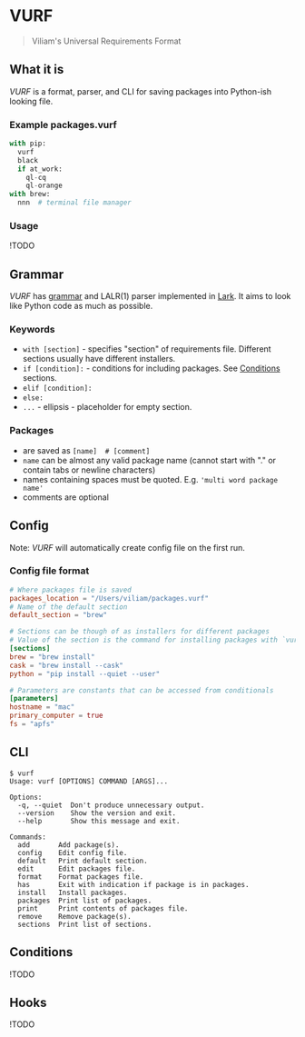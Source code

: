 # VURF

> Viliam's Universal Requirements Format

## What it is
*VURF* is a format, parser, and CLI for saving packages into Python-ish looking file.

### Example packages.vurf
```python
with pip:
  vurf
  black
  if at_work:
    ql-cq
    ql-orange
with brew:
  nnn  # terminal file manager
```

### Usage
!TODO

## Grammar
*VURF* has [grammar](./vurf/grammar.lark) and LALR(1) parser implemented in [Lark](https://github.com/lark-parser/lark).
It aims to look like Python code as much as possible.

### Keywords
* `with [section]` - specifies "section" of requirements file. Different sections usually have different installers.
* `if [condition]:` - conditions for including packages. See [Conditions](##Conditions) sections.
* `elif [condition]:`
* `else:`
* `...` - ellipsis - placeholder for empty section.

### Packages
* are saved as `[name]  # [comment]`
* `name` can be almost any valid package name (cannot start with "." or contain tabs or newline characters)
* names containing spaces must be quoted. E.g. `'multi word package name'`
* comments are optional

## Config

Note: *VURF* will automatically create config file on the first run.

### Config file format
```toml
# Where packages file is saved
packages_location = "/Users/viliam/packages.vurf"
# Name of the default section
default_section = "brew"

# Sections can be though of as installers for different packages
# Value of the section is the command for installing packages with `vurf install`
[sections]
brew = "brew install"
cask = "brew install --cask"
python = "pip install --quiet --user"

# Parameters are constants that can be accessed from conditionals
[parameters]
hostname = "mac"
primary_computer = true
fs = "apfs"
```

## CLI
```
$ vurf
Usage: vurf [OPTIONS] COMMAND [ARGS]...

Options:
  -q, --quiet  Don't produce unnecessary output.
  --version    Show the version and exit.
  --help       Show this message and exit.

Commands:
  add       Add package(s).
  config    Edit config file.
  default   Print default section.
  edit      Edit packages file.
  format    Format packages file.
  has       Exit with indication if package is in packages.
  install   Install packages.
  packages  Print list of packages.
  print     Print contents of packages file.
  remove    Remove package(s).
  sections  Print list of sections.
```

## Conditions
!TODO

## Hooks
!TODO
